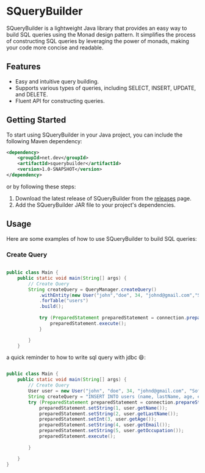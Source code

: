 # SQueryBuilder

SQueryBuilder is a lightweight Java library that provides an easy way to build SQL queries using the Monad design pattern. It simplifies the process of constructing SQL queries by leveraging the power of monads, making your code more concise and readable.

## Features

- Easy and intuitive query building.
- Supports various types of queries, including SELECT, INSERT, UPDATE, and DELETE.
- Fluent API for constructing queries.

## Getting Started

To start using SQueryBuilder in your Java project, you can include the following Maven dependency:

```xml
<dependency>
    <groupId>net.dev</groupId>
    <artifactId>squerybuilder</artifactId>
    <version>1.0-SNAPSHOT</version>
</dependency>
```

or by following these steps:
1. Download the latest release of SQueryBuilder from the [releases](https://github.com/netanelshriki/squerybuilder/releases) page.
2. Add the SQueryBuilder JAR file to your project's dependencies.

## Usage

Here are some examples of how to use SQueryBuilder to build SQL queries:

### Create Query

```java

public class Main {
    public static void main(String[] args) {
        // Create Query
        String createQuery = QueryManager.createQuery()
            .withEntity(new User("john","doe", 34, "johnd@gmail.com","Software Engineer"))
            .forTable("users")
            .build();
        
            try (PreparedStatement preparedStatement = connection.prepareStatement(createQuery)) {
                preparedStatement.execute();
            }

        }
    }
```

a quick reminder to how to write sql query with jdbc 😄:

```java

public class Main {
    public static void main(String[] args) {
        // Create Query
        User user = new User("john", "doe", 34, "johnd@gmail.com", "Software Engineer");
        String createQuery = "INSERT INTO users (name, lastName, age, email, occupation) VALUES (?, ?, ? ,? ,?)";
        try (PreparedStatement preparedStatement = connection.prepareStatement(createQuery)) {
            preparedStatement.setString(1, user.getName());
            preparedStatement.setString(2, user.getLastName());
            preparedStatement.setInt(3, user.getAge());
            preparedStatement.setString(4, user.getEmail());
            preparedStatement.setString(5, user.getOccupation());
            preparedStatement.execute();
           
        }

    }
}
```

